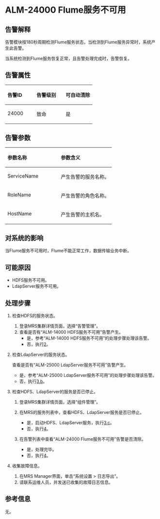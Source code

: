 # ALM-24000 Flume服务不可用<a name="alm_24000"></a>

## 告警解释<a name="zh-cn_topic_0191813917_section19665522175625"></a>

告警模块按180秒周期检测Flume服务状态，当检测到Flume服务异常时，系统产生此告警。

当系统检测到Flume服务恢复正常，且告警处理完成时，告警恢复。

## 告警属性<a name="zh-cn_topic_0191813917_section42254989175625"></a>

<a name="zh-cn_topic_0191813917_table102091175625"></a>
<table><thead align="left"><tr id="zh-cn_topic_0191813917_row31905194175625"><th class="cellrowborder" valign="top" width="33.33333333333333%" id="mcps1.1.4.1.1"><p id="zh-cn_topic_0191813917_p34183898175625"><a name="zh-cn_topic_0191813917_p34183898175625"></a><a name="zh-cn_topic_0191813917_p34183898175625"></a><strong id="zh-cn_topic_0191813917_b39219631175625"><a name="zh-cn_topic_0191813917_b39219631175625"></a><a name="zh-cn_topic_0191813917_b39219631175625"></a>告警ID</strong></p>
</th>
<th class="cellrowborder" valign="top" width="33.33333333333333%" id="mcps1.1.4.1.2"><p id="zh-cn_topic_0191813917_p22673543175625"><a name="zh-cn_topic_0191813917_p22673543175625"></a><a name="zh-cn_topic_0191813917_p22673543175625"></a><strong id="zh-cn_topic_0191813917_b2735300175625"><a name="zh-cn_topic_0191813917_b2735300175625"></a><a name="zh-cn_topic_0191813917_b2735300175625"></a>告警级别</strong></p>
</th>
<th class="cellrowborder" valign="top" width="33.33333333333333%" id="mcps1.1.4.1.3"><p id="zh-cn_topic_0191813917_p20232782175625"><a name="zh-cn_topic_0191813917_p20232782175625"></a><a name="zh-cn_topic_0191813917_p20232782175625"></a><strong id="zh-cn_topic_0191813917_b47877317175625"><a name="zh-cn_topic_0191813917_b47877317175625"></a><a name="zh-cn_topic_0191813917_b47877317175625"></a>可自动清除</strong></p>
</th>
</tr>
</thead>
<tbody><tr id="zh-cn_topic_0191813917_row52857467175625"><td class="cellrowborder" valign="top" width="33.33333333333333%" headers="mcps1.1.4.1.1 "><p id="zh-cn_topic_0191813917_p64045571162527"><a name="zh-cn_topic_0191813917_p64045571162527"></a><a name="zh-cn_topic_0191813917_p64045571162527"></a>24000</p>
</td>
<td class="cellrowborder" valign="top" width="33.33333333333333%" headers="mcps1.1.4.1.2 "><p id="zh-cn_topic_0191813917_p20308775162527"><a name="zh-cn_topic_0191813917_p20308775162527"></a><a name="zh-cn_topic_0191813917_p20308775162527"></a>致命</p>
</td>
<td class="cellrowborder" valign="top" width="33.33333333333333%" headers="mcps1.1.4.1.3 "><p id="zh-cn_topic_0191813917_p34398042162527"><a name="zh-cn_topic_0191813917_p34398042162527"></a><a name="zh-cn_topic_0191813917_p34398042162527"></a>是</p>
</td>
</tr>
</tbody>
</table>

## 告警参数<a name="zh-cn_topic_0191813917_section27218191175625"></a>

<a name="zh-cn_topic_0191813917_table57189892175625"></a>
<table><thead align="left"><tr id="zh-cn_topic_0191813917_row20832688175625"><th class="cellrowborder" valign="top" width="50%" id="mcps1.1.3.1.1"><p id="zh-cn_topic_0191813917_p9726186175625"><a name="zh-cn_topic_0191813917_p9726186175625"></a><a name="zh-cn_topic_0191813917_p9726186175625"></a><strong id="zh-cn_topic_0191813917_b20426813175625"><a name="zh-cn_topic_0191813917_b20426813175625"></a><a name="zh-cn_topic_0191813917_b20426813175625"></a>参数名称</strong></p>
</th>
<th class="cellrowborder" valign="top" width="50%" id="mcps1.1.3.1.2"><p id="zh-cn_topic_0191813917_p43959148175625"><a name="zh-cn_topic_0191813917_p43959148175625"></a><a name="zh-cn_topic_0191813917_p43959148175625"></a><strong id="zh-cn_topic_0191813917_b60088019175625"><a name="zh-cn_topic_0191813917_b60088019175625"></a><a name="zh-cn_topic_0191813917_b60088019175625"></a>参数含义</strong></p>
</th>
</tr>
</thead>
<tbody><tr id="zh-cn_topic_0191813917_row35291346175625"><td class="cellrowborder" valign="top" width="50%" headers="mcps1.1.3.1.1 "><p id="zh-cn_topic_0191813917_p59799763162535"><a name="zh-cn_topic_0191813917_p59799763162535"></a><a name="zh-cn_topic_0191813917_p59799763162535"></a>ServiceName</p>
</td>
<td class="cellrowborder" valign="top" width="50%" headers="mcps1.1.3.1.2 "><p id="zh-cn_topic_0191813917_p11942641162535"><a name="zh-cn_topic_0191813917_p11942641162535"></a><a name="zh-cn_topic_0191813917_p11942641162535"></a>产生告警的服务名称。</p>
</td>
</tr>
<tr id="zh-cn_topic_0191813917_row54265439175625"><td class="cellrowborder" valign="top" width="50%" headers="mcps1.1.3.1.1 "><p id="zh-cn_topic_0191813917_p49142552162535"><a name="zh-cn_topic_0191813917_p49142552162535"></a><a name="zh-cn_topic_0191813917_p49142552162535"></a>RoleName</p>
</td>
<td class="cellrowborder" valign="top" width="50%" headers="mcps1.1.3.1.2 "><p id="zh-cn_topic_0191813917_p21123738162535"><a name="zh-cn_topic_0191813917_p21123738162535"></a><a name="zh-cn_topic_0191813917_p21123738162535"></a>产生告警的角色名称。</p>
</td>
</tr>
<tr id="zh-cn_topic_0191813917_row5894265175625"><td class="cellrowborder" valign="top" width="50%" headers="mcps1.1.3.1.1 "><p id="zh-cn_topic_0191813917_p31275648162535"><a name="zh-cn_topic_0191813917_p31275648162535"></a><a name="zh-cn_topic_0191813917_p31275648162535"></a>HostName</p>
</td>
<td class="cellrowborder" valign="top" width="50%" headers="mcps1.1.3.1.2 "><p id="zh-cn_topic_0191813917_p50299569162535"><a name="zh-cn_topic_0191813917_p50299569162535"></a><a name="zh-cn_topic_0191813917_p50299569162535"></a>产生告警的主机名。</p>
</td>
</tr>
</tbody>
</table>

## 对系统的影响<a name="zh-cn_topic_0191813917_section23922301175625"></a>

当Flume服务不可用时，Flume不能正常工作，数据传输业务中断。

## 可能原因<a name="zh-cn_topic_0191813917_section58162349175625"></a>

-   HDFS服务不可用。
-   LdapServer服务不可用。

## 处理步骤<a name="zh-cn_topic_0191813917_section51182191175625"></a>

1.  检查HDFS的服务状态。
    1.  登录MRS集群详情页面，选择“告警管理”。
    2.  查看是否有“ALM-14000 HDFS服务不可用”告警产生。
        -   是，参考“ALM-14000 HDFS服务不可用”的处理步骤处理该告警。
        -   否，执行[2](#zh-cn_topic_0191813917_li56731580163419)。

2.  <a name="zh-cn_topic_0191813917_li56731580163419"></a>检查LdapServer的服务状态。

    查看是否有“ALM-25000 LdapServer服务不可用”告警产生。

    -   是，参考“ALM-25000 LdapServer服务不可用”的处理步骤处理该告警。
    -   否，执行[3.b](#zh-cn_topic_0191813917_li950355316374)。

3.  检查HDFS、LdapServer的服务是否已停止。
    1.  登录MRS集群详情页面，选择“组件管理”。
    2.  <a name="zh-cn_topic_0191813917_li950355316374"></a>在MRS的服务列表中，查看HDFS、LdapServer服务是否已停止。
        -   是，启动HDFS、LdapServer服务，执行[3.c](#zh-cn_topic_0191813917_li4163406916374)。
        -   否，执行[4](#zh-cn_topic_0191813917_li572522141314)。

    3.  <a name="zh-cn_topic_0191813917_li4163406916374"></a>在告警列表中查看“ALM-24000 Flume服务不可用”告警是否清除。
        -   是，处理完毕。
        -   否，执行[4](#zh-cn_topic_0191813917_li572522141314)。

4.  <a name="zh-cn_topic_0191813917_li572522141314"></a>收集故障信息。
    1.  在MRS Manager界面，单击“系统设置 \> 日志导出”。
    2.  请联系运维人员，并发送已收集的故障日志信息。


## 参考信息<a name="zh-cn_topic_0191813917_section20269844175625"></a>

无。

